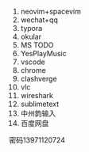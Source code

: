 1. neovim+spacevim
2. wechat+qq
3. typora
4. okular
5. MS TODO
6. YesPlayMusic
7. vscode
8. chrome
9. clashverge
10. vlc
11. wireshark
12. sublimetext
13. 中州韵输入
14. 百度网盘

密码13971120724

